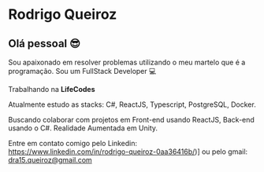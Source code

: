 # Rodrigo Queiroz

## Olá pessoal 😎

Sou apaixonado em resolver problemas utilizando o meu martelo que é a programação.
Sou um FullStack Developer 💻

Trabalhando na **LifeCodes**

Atualmente estudo as stacks: C#, ReactJS, Typescript, PostgreSQL, Docker.

Buscando colaborar com projetos em Front-end usando ReactJS, Back-end usando o C#. Realidade Aumentada em Unity.

Entre em contato comigo pelo Linkedin: https://www.linkedin.com/in/rodrigo-queiroz-0aa36416b/)] ou pelo gmail: dra15.queiroz@gmail.com

<!--
**rodrigo-queiroz/rodrigo-queiroz** is a ✨ _special_ ✨ repository because its `README.md` (this file) appears on your GitHub profile.

Here are some ideas to get you started:

- 🔭 I’m currently working on ...
- 🌱 I’m currently learning ...
- 👯 I’m looking to collaborate on ...
- 🤔 I’m looking for help with ...
- 💬 Ask me about ...
- 📫 How to reach me: ...
- 😄 Pronouns: ...
- ⚡ Fun fact: ...
-->
